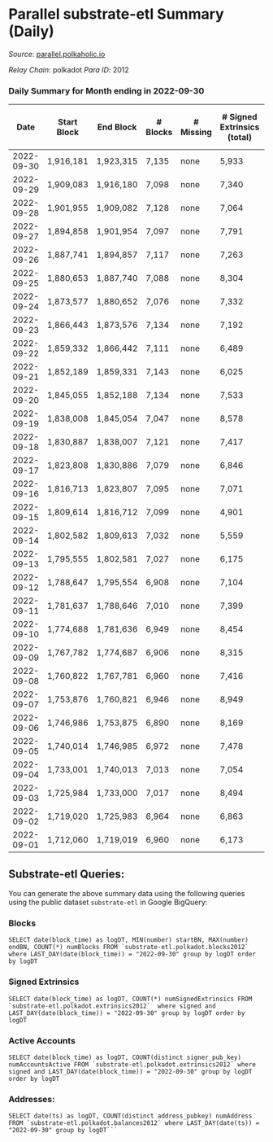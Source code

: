 # Parallel substrate-etl Summary (Daily)

_Source_: [parallel.polkaholic.io](https://parallel.polkaholic.io)

*Relay Chain*: polkadot
*Para ID*: 2012



### Daily Summary for Month ending in 2022-09-30


| Date | Start Block | End Block | # Blocks | # Missing | # Signed Extrinsics (total) | # Active Accounts | # Addresses with Balances | # Events | # Transfers | # XCM Transfers In | # XCM Transfers Out |
| ---- | ----------- | --------- | -------- | --------- | --------------------------- | ----------------- | ------------------------- | -------- | ----------- | ------------------ | ------------------- |
| 2022-09-30 | 1,916,181 | 1,923,315 | 7,135 | none  | 5,933 | 602 | 44,262 | 67,608 | 10,077 ($195,027) | 156 ($96,432.12) | 91 ($102,343) |
| 2022-09-29 | 1,909,083 | 1,916,180 | 7,098 | none  | 7,340 | 666 |  | 81,376 | 12,442 ($380,034) | 243 ($262,463) | 105 ($161,155) |
| 2022-09-28 | 1,901,955 | 1,909,082 | 7,128 | none  | 7,064 | 552 |  | 73,506 | 10,328 ($95,274.41) | 144 ($144,632) | 67 ($77,682.41) |
| 2022-09-27 | 1,894,858 | 1,901,954 | 7,097 | none  | 7,791 | 590 |  | 75,499 | 10,150 ($184,624) | 126 ($123,756) | 48 ($69,265.39) |
| 2022-09-26 | 1,887,741 | 1,894,857 | 7,117 | none  | 7,263 | 557 |  | 71,921 | 9,276 ($72,803.49) | 109 ($35,371.24) | 51 ($40,293.45) |
| 2022-09-25 | 1,880,653 | 1,887,740 | 7,088 | none  | 8,304 | 531 |  | 79,361 | 10,591 ($462,172) | 161 ($114,838) | 70 ($181,811) |
| 2022-09-24 | 1,873,577 | 1,880,652 | 7,076 | none  | 7,332 | 484 |  | 70,140 | 9,190 ($217,817) | 104 ($358,484) | 49 ($56,185.88) |
| 2022-09-23 | 1,866,443 | 1,873,576 | 7,134 | none  | 7,192 | 1,073 |  | 76,992 | 11,663 ($451,729) | 141 ($157,487) | 82 ($65,100.51) |
| 2022-09-22 | 1,859,332 | 1,866,442 | 7,111 | none  | 6,489 | 1,048 |  | 72,495 | 11,266 ($173,006) | 124 ($122,341) | 77 ($59,461.47) |
| 2022-09-21 | 1,852,189 | 1,859,331 | 7,143 | none  | 6,025 | 538 |  | 66,622 | 9,847 ($614,665) | 187 ($260,508) | 77 ($69,327.96) |
| 2022-09-20 | 1,845,055 | 1,852,188 | 7,134 | none  | 7,533 | 1,110 |  | 80,305 | 11,671 ($190,267) | 215 ($123,999) | 78 ($689,752) |
| 2022-09-19 | 1,838,008 | 1,845,054 | 7,047 | none  | 8,578 | 692 | 43,180 | 83,250 | 10,875 ($245,150) | 268 ($217,245) | 73 ($144,748) |
| 2022-09-18 | 1,830,887 | 1,838,007 | 7,121 | none  | 7,417 | 500 | 43,111 | 71,385 | 9,412 ($201,347) | 137 ($253,870) | 60 ($281,146) |
| 2022-09-17 | 1,823,808 | 1,830,886 | 7,079 | none  | 6,846 | 558 | 43,077 | 71,610 | 10,599 ($2,432,190) | 125 ($91,169.08) | 70 ($280,011) |
| 2022-09-16 | 1,816,713 | 1,823,807 | 7,095 | none  | 7,071 | 598 | 43,044 | 72,342 | 10,213 ($71,022.26) | 152 ($263,566) | 77 ($74,801.08) |
| 2022-09-15 | 1,809,614 | 1,816,712 | 7,099 | none  | 4,901 | 558 | 43,014 | 60,673 | 9,578 ($88,868.47) | 163 ($321,829) | 71 ($330,430) |
| 2022-09-14 | 1,802,582 | 1,809,613 | 7,032 | none  | 5,559 | 544 | 42,971 | 62,712 | 9,078 ($903,746) | 115 ($104,993) | 40 ($81,530.58) |
| 2022-09-13 | 1,795,555 | 1,802,581 | 7,027 | none  | 6,175 | 554 | 42,943 | 66,225 | 9,338 ($84,940.59) | 137 ($281,682) | 69 ($121,388) |
| 2022-09-12 | 1,788,647 | 1,795,554 | 6,908 | none  | 7,104 | 611 | 42,896 | 73,593 | 10,054 ($73,094.06) | 132 ($338,942) | 87 ($178,298) |
| 2022-09-11 | 1,781,637 | 1,788,646 | 7,010 | none  | 7,399 | 533 |  | 71,636 | 9,395 ($62,692.25) | 103 ($72,236.79) | 62 ($56,034.87) |
| 2022-09-10 | 1,774,688 | 1,781,636 | 6,949 | none  | 8,454 | 526 |  | 78,648 | 10,160 ($101,605) | 95 ($89,487.01) | 56 ($139,251) |
| 2022-09-09 | 1,767,782 | 1,774,687 | 6,906 | none  | 8,315 | 699 |  | 79,956 | 10,658 ($230,275) | 148 ($110,430) | 79 ($134,212) |
| 2022-09-08 | 1,760,822 | 1,767,781 | 6,960 | none  | 7,416 | 713 | 42,392 | 76,004 | 10,568 ($427,141) | 169 ($247,802) | 78 ($59,564.77) |
| 2022-09-07 | 1,753,876 | 1,760,821 | 6,946 | none  | 8,949 | 850 | 42,342 | 86,384 | 11,424 ($705,150) | 185 ($283,226) | 57 ($32,793.77) |
| 2022-09-06 | 1,746,986 | 1,753,875 | 6,890 | none  | 8,169 | 538 | 42,302 | 77,314 | 10,146 ($778,995) | 144 ($478,548) | 71 ($94,299.13) |
| 2022-09-05 | 1,740,014 | 1,746,985 | 6,972 | none  | 7,478 | 551 | 42,276 | 72,827 | 9,991 ($376,796) | 129 ($140,736) | 70 ($118,658) |
| 2022-09-04 | 1,733,001 | 1,740,013 | 7,013 | none  | 7,054 | 497 | 42,232 | 69,567 | 9,484 ($786,911) | 162 ($210,796) | 45 ($130,906) |
| 2022-09-03 | 1,725,984 | 1,733,000 | 7,017 | none  | 8,494 | 463 | 42,171 | 82,893 | 12,763 ($1,242,827) | 111 ($196,824) | 37 ($179,137) |
| 2022-09-02 | 1,719,020 | 1,725,983 | 6,964 | none  | 6,863 | 495 | 42,135 | 71,775 | 11,039 ($2,449,993) | 119 ($599,145) | 62 ($425,360) |
| 2022-09-01 | 1,712,060 | 1,719,019 | 6,960 | none  | 6,173 | 484 | 42,101 | 65,646 | 9,571 ($1,150,906) | 133 ($208,740) | 44 ($49,865.14) |

## Substrate-etl Queries:
You can generate the above summary data using the following queries using the public dataset `substrate-etl` in Google BigQuery:


### Blocks
```
SELECT date(block_time) as logDT, MIN(number) startBN, MAX(number) endBN, COUNT(*) numBlocks FROM `substrate-etl.polkadot.blocks2012`  where LAST_DAY(date(block_time)) = "2022-09-30" group by logDT order by logDT
```


### Signed Extrinsics
```
SELECT date(block_time) as logDT, COUNT(*) numSignedExtrinsics FROM `substrate-etl.polkadot.extrinsics2012`  where signed and LAST_DAY(date(block_time)) = "2022-09-30" group by logDT order by logDT
```


### Active Accounts
```
SELECT date(block_time) as logDT, COUNT(distinct signer_pub_key) numAccountsActive FROM `substrate-etl.polkadot.extrinsics2012` where signed and LAST_DAY(date(block_time)) = "2022-09-30" group by logDT order by logDT
```


### Addresses:
```
SELECT date(ts) as logDT, COUNT(distinct address_pubkey) numAddress FROM `substrate-etl.polkadot.balances2012` where LAST_DAY(date(ts)) = "2022-09-30" group by logDT```

